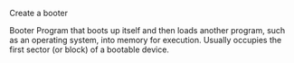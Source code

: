 Create a booter

Booter 
Program that boots up itself and then loads another program, such as an operating system, into memory for execution.
Usually occupies the first sector (or block) of a bootable device.
